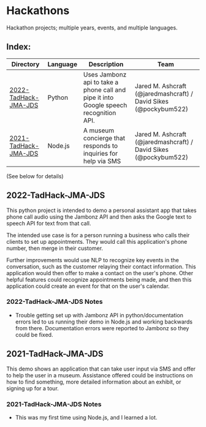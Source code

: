 # Hackathons
Hackathon projects; multiple years, events, and multiple languages.

## Index:

| Directory                                                                                               | Language | Description                                                                                 | Team                                                                |
| ------------------------------------------------------------------------------------------------------- | -------- | ------------------------------------------------------------------------------------------- | ------------------------------------------------------------------- |
| [2022-TadHack-JMA-JDS](https://github.com/PockyBum522/Hackathons#2022-TadHack-JMA-JDS)                  | Python   | Uses Jambonz api to take a phone call and pipe it into Google speech recognition API.       | Jared M. Ashcraft (@jaredmashcraft) / David Sikes (@pockybum522)    |
| [2021-TadHack-JMA-JDS](https://github.com/PockyBum522/Hackathons#2021-TadHack-JMA-JDS)                  | Node.js  | A museum concierge that responds to inquiries for help via SMS                              | Jared M. Ashcraft (@jaredmashcraft) / David Sikes (@pockybum522)    |

(See below for details)

## 2022-TadHack-JMA-JDS

This python project is intended to demo a personal assistant app that takes phone call audio using the Jambonz API and then asks the Google text to speech API for text from that call. 

The intended use case is for a person running a business who calls their clients to set up appointments. They would call this application's phone number, then merge in their customer.

Further improvements would use NLP to recognize key events in the conversation, such as the customer relaying their contact information. This application would then offer to make a contact on the user's phone. Other helpful features could recognize appointments being made, and then this application could create an event for that on the user's calendar.

### 2022-TadHack-JMA-JDS Notes

* Trouble getting set up with Jambonz API in python/documentation errors led to us running their demo in Node.js and working backwards from there. Documentation errors were reported to Jambonz so they could be fixed.

## 2021-TadHack-JMA-JDS

This demo shows an application that can take user input via SMS and offer to help the user in a museum. Assistance offered could be instructions on how to find something, more detailed information about an exhibit, or signing up for a tour.

### 2021-TadHack-JMA-JDS Notes

* This was my first time using Node.js, and I learned a lot.